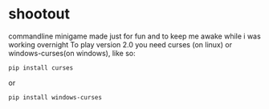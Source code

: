 # shootout
commandline minigame made just for fun and to keep me awake while i was working overnight
To play version 2.0 you need curses (on linux) or windows-curses(on windows), like so:
```
pip install curses
```
or
```
pip install windows-curses
```
